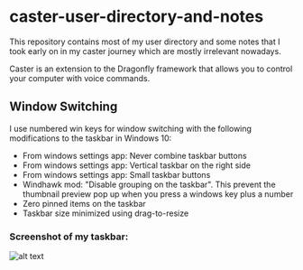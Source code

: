 # caster-user-directory-and-notes

This repository contains most of my user directory and some notes that I took early on in my caster journey which are mostly irrelevant nowadays.

Caster is an extension to the Dragonfly framework that allows you to control your computer with voice commands.

## Window Switching
I use numbered win keys for window switching with the following
modifications to the taskbar in Windows 10:
- From windows settings app: Never combine taskbar buttons
- From windows settings app: Vertical taskbar on the right side
- From windows settings app: Small taskbar buttons
- Windhawk mod: "Disable grouping on the taskbar". This prevent the thumbnail preview pop up when you press a windows key plus a number
- Zero pinned items on the taskbar
- Taskbar size minimized using drag-to-resize

### Screenshot of my taskbar:
![alt text](https://github.com/amirf147/caster-user-directory-and-notes/blob/master/images/vertical_taskbar.png "vertical taskbar")
